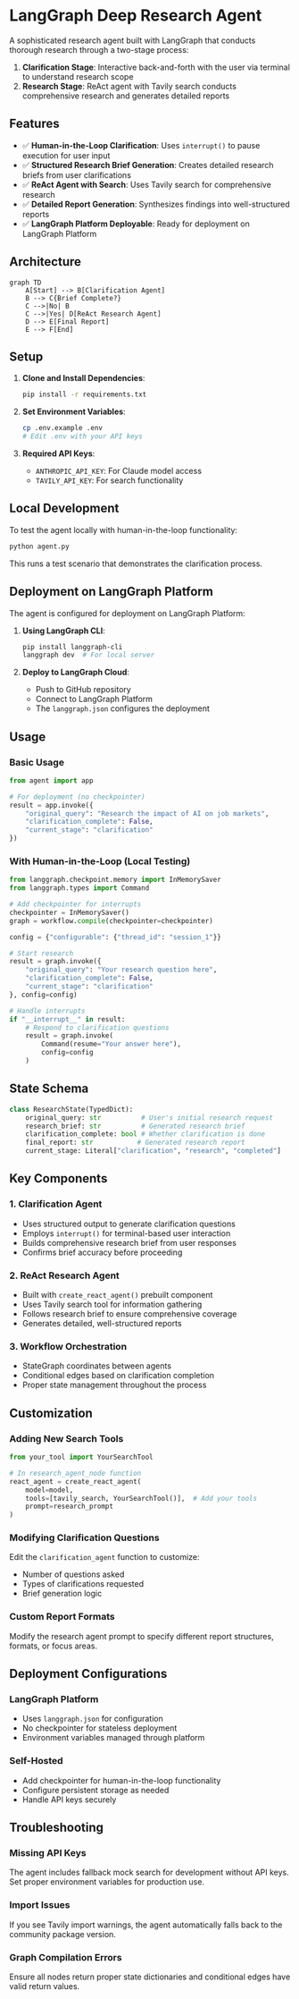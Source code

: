 # LangGraph Deep Research Agent

A sophisticated research agent built with LangGraph that conducts thorough research through a two-stage process:

1. **Clarification Stage**: Interactive back-and-forth with the user via terminal to understand research scope
2. **Research Stage**: ReAct agent with Tavily search conducts comprehensive research and generates detailed reports

## Features

- ✅ **Human-in-the-Loop Clarification**: Uses `interrupt()` to pause execution for user input
- ✅ **Structured Research Brief Generation**: Creates detailed research briefs from user clarifications
- ✅ **ReAct Agent with Search**: Uses Tavily search for comprehensive research
- ✅ **Detailed Report Generation**: Synthesizes findings into well-structured reports
- ✅ **LangGraph Platform Deployable**: Ready for deployment on LangGraph Platform

## Architecture

```mermaid
graph TD
    A[Start] --> B[Clarification Agent]
    B --> C{Brief Complete?}
    C -->|No| B
    C -->|Yes| D[ReAct Research Agent]
    D --> E[Final Report]
    E --> F[End]
```

## Setup

1. **Clone and Install Dependencies**:
   ```bash
   pip install -r requirements.txt
   ```

2. **Set Environment Variables**:
   ```bash
   cp .env.example .env
   # Edit .env with your API keys
   ```

3. **Required API Keys**:
   - `ANTHROPIC_API_KEY`: For Claude model access
   - `TAVILY_API_KEY`: For search functionality

## Local Development

To test the agent locally with human-in-the-loop functionality:

```python
python agent.py
```

This runs a test scenario that demonstrates the clarification process.

## Deployment on LangGraph Platform

The agent is configured for deployment on LangGraph Platform:

1. **Using LangGraph CLI**:
   ```bash
   pip install langgraph-cli
   langgraph dev  # For local server
   ```

2. **Deploy to LangGraph Cloud**:
   - Push to GitHub repository
   - Connect to LangGraph Platform
   - The `langgraph.json` configures the deployment

## Usage

### Basic Usage

```python
from agent import app

# For deployment (no checkpointer)
result = app.invoke({
    "original_query": "Research the impact of AI on job markets",
    "clarification_complete": False,
    "current_stage": "clarification"
})
```

### With Human-in-the-Loop (Local Testing)

```python
from langgraph.checkpoint.memory import InMemorySaver
from langgraph.types import Command

# Add checkpointer for interrupts
checkpointer = InMemorySaver()
graph = workflow.compile(checkpointer=checkpointer)

config = {"configurable": {"thread_id": "session_1"}}

# Start research
result = graph.invoke({
    "original_query": "Your research question here",
    "clarification_complete": False,
    "current_stage": "clarification"
}, config=config)

# Handle interrupts
if "__interrupt__" in result:
    # Respond to clarification questions
    result = graph.invoke(
        Command(resume="Your answer here"),
        config=config
    )
```

## State Schema

```python
class ResearchState(TypedDict):
    original_query: str          # User's initial research request
    research_brief: str          # Generated research brief
    clarification_complete: bool # Whether clarification is done
    final_report: str           # Generated research report
    current_stage: Literal["clarification", "research", "completed"]
```

## Key Components

### 1. Clarification Agent
- Uses structured output to generate clarification questions
- Employs `interrupt()` for terminal-based user interaction
- Builds comprehensive research brief from user responses
- Confirms brief accuracy before proceeding

### 2. ReAct Research Agent
- Built with `create_react_agent()` prebuilt component
- Uses Tavily search tool for information gathering
- Follows research brief to ensure comprehensive coverage
- Generates detailed, well-structured reports

### 3. Workflow Orchestration
- StateGraph coordinates between agents
- Conditional edges based on clarification completion
- Proper state management throughout the process

## Customization

### Adding New Search Tools
```python
from your_tool import YourSearchTool

# In research_agent_node function
react_agent = create_react_agent(
    model=model,
    tools=[tavily_search, YourSearchTool()],  # Add your tools
    prompt=research_prompt
)
```

### Modifying Clarification Questions
Edit the `clarification_agent` function to customize:
- Number of questions asked
- Types of clarifications requested
- Brief generation logic

### Custom Report Formats
Modify the research agent prompt to specify different report structures, formats, or focus areas.

## Deployment Configurations

### LangGraph Platform
- Uses `langgraph.json` for configuration
- No checkpointer for stateless deployment
- Environment variables managed through platform

### Self-Hosted
- Add checkpointer for human-in-the-loop functionality
- Configure persistent storage as needed
- Handle API keys securely

## Troubleshooting

### Missing API Keys
The agent includes fallback mock search for development without API keys. Set proper environment variables for production use.

### Import Issues
If you see Tavily import warnings, the agent automatically falls back to the community package version.

### Graph Compilation Errors
Ensure all nodes return proper state dictionaries and conditional edges have valid return values.